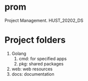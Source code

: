 # prom
Project Management. HUST_20202_DS

# Project folders

1. Golang
   1. cmd: for specified apps
   2. pkg: shared packages  
2. web: web resources
3. docs: documentation